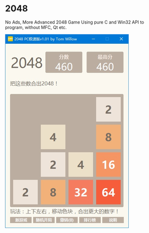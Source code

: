 # 2048
No Ads, More Advanced 2048 Game
Using pure C and Win32 API to program, without MFC, Qt etc.

![](Snap/Snap1.jpg)
